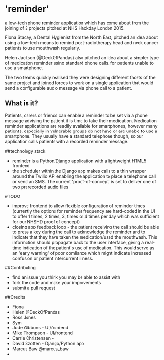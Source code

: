# 'reminder'
a low-tech phone reminder application which has come about from the joining of 2 projects pitched at NHS Hackday London 2015.

Fiona Stacey, a Dental Hygienist from the North East, pitched an idea about using a low-tech means to remind post-radiotherapy head and neck cancer patients to use mouthwash regularly.

Helen Jackson (@DeckOfPandas) also pitched an idea about a simpler type of medication reminder using standard phone calls, for patients unable to use a smartphone.

The two teams quickly realised they were designing different facets of the same project and joined forces to work on a single application that would send a configurable audio message via phone call to a patient.

## What is it?
Patients, carers or friends can enable a reminder to be set via a phone message advising the patient it is time to take their medication. Medication reminder applications are readily available for smartphones, however many patients, especially in vulnerable groups do not have or are unable to use a smartphone. They usually have a standard telephone though, so our application calls patients with a recorded reminder message.

##technology stack
* reminder is a Python/Django application with a lightweight HTML5 frontend
* the scheduler within the Django app makes calls to a thin wrapper around the Twilio API enabling the application to place a telephone call or send an SMS. The current 'proof-of-concept' is set to deliver one of two prerecorded audio files 

#TODO
* improve frontend to allow flexible configuration of reminder times (currently the options for reminder frequency are hard-coded in the UI to offer 1 times, 2 times, 3, times or 4 times per day which was sufficient for our NHSHD proof of concept)
* closing app feedback loop - the patient receiving the call should be able to press a key during the call to acknowledge the reminder and to indicate that they have taken the medication/used the mouthwash. This information should propagate back to the user interface, giving a real-time indication of the patient's use of medication. This would serve as an 'early warning' of poor comliance which might indicate increased confusion or patient intercurrent illness.

##Contributing
* find an issue you think you may be able to assist with
* fork the code and make your improvements
* submit a pull request

##Credits
* Fiona
* Helen @DeckOfPandas
* Ross Jones
* Sym 
* Jude Gibbons - UI/frontend
* Mike Thompson - UI/frontend
* Carrie Christensen - 
* David Szotten - Django/Python app
* Marcus Baw @marcus_baw
* 
